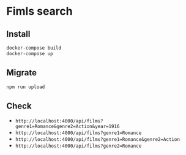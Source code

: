 # Fimls search

## Install

```bash
docker-compose build
docker-compose up
```

## Migrate

```bash
npm run upload  
```

## Check

* `http://localhost:4000/api/films?genre1=Romance&genre2=Action&year=1916`
* `http://localhost:4000/api/films?genre1=Romance`
* `http://localhost:4000/api/films?genre1=Romance&genre2=Action`
* `http://localhost:4000/api/films?genre2=Romance`
